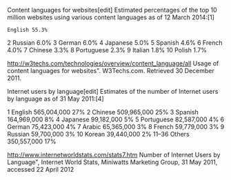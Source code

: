 Content languages for websites[edit]
Estimated percentages of the top 10 million websites using various content languages as of 12 March 2014:[1]

	English	55.3%
2	Russian	6.0%
3	German	6.0%
4	Japanese	5.0%
5	Spanish	4.6%
6	French	4.0%
7	Chinese	3.3%
8	Portuguese	2.3%
9	Italian	1.8%
10	Polish	1.7%


http://w3techs.com/technologies/overview/content_language/all
Usage of content languages for websites". W3Techs.com. Retrieved 30 December 2011.

Internet users by language[edit]
Estimates of the number of Internet users by language as of 31 May 2011:[4]

1	English	565,004,000	27%
2	Chinese	509,965,000	25%
3	Spanish	164,969,000	  8%
4	Japanese	99,182,000	  5%
5	Portuguese	82,587,000	  4%
6	German	75,423,000	  4%
7	Arabic	65,365,000	  3%
8	French	59,779,000	  3%
9	Russian	59,700,000	  3%
10	Korean	39,440,000	  2%
11–36	Others	350,557,000	  17%


http://www.internetworldstats.com/stats7.htm
Number of Internet Users by Language", Internet World Stats, Miniwatts Marketing Group, 31 May 2011, accessed 22 April 2012
